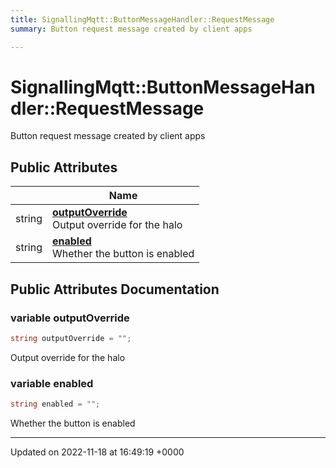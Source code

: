 ```yaml
---
title: SignallingMqtt::ButtonMessageHandler::RequestMessage
summary: Button request message created by client apps 

---
```


# SignallingMqtt::ButtonMessageHandler::RequestMessage



Button request message created by client apps 

## Public Attributes

|                | Name           |
| -------------- | -------------- |
| string | **[outputOverride](/SignallingSystem-doc/mainsystem/Classes/classSignallingMqtt_1_1ButtonMessageHandler_1_1RequestMessage/#variable-outputoverride)** <br>Output override for the halo  |
| string | **[enabled](/SignallingSystem-doc/mainsystem/Classes/classSignallingMqtt_1_1ButtonMessageHandler_1_1RequestMessage/#variable-enabled)** <br>Whether the button is enabled  |

## Public Attributes Documentation

### variable outputOverride

```csharp
string outputOverride = "";
```

Output override for the halo 

### variable enabled

```csharp
string enabled = "";
```

Whether the button is enabled 

-------------------------------

Updated on 2022-11-18 at 16:49:19 +0000